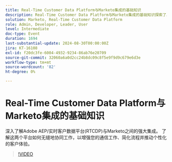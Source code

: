 ```yaml
---
title: Real-Time Customer Data Platform与Marketo集成的基础知识
description: Real-Time Customer Data Platform与Marketo集成的基础知识探索了Adobe AEP/RTCDP和Marketo如何协作来增强通信、简化流程和提供个性化的客户体验。
solution: Marketo, Real-Time Customer Data Platform
role: Admin, Developer, Leader, User
level: Intermediate
doc-type: Event
duration: 1694
last-substantial-update: 2024-08-30T00:00:00Z
jira: KT-16108
exl-id: f20dc3fe-6004-4932-9234-86ab76e20709
source-git-commit: 32060a6a0d2cc24b8dc09c8f5e9f9d9c679e6d3e
workflow-type: tm+mt
source-wordcount: '82'
ht-degree: 0%

---
```


# Real-Time Customer Data Platform与Marketo集成的基础知识

深入了解Adobe AEP/实时客户数据平台(RTCDP)与Marketo之间的强大集成。 了解这两个平台如何无缝地协同工作，以增强您的通信工作、简化流程并推动个性化的客户体验。

>[!VIDEO](https://video.tv.adobe.com/v/3433222/?learn=on)
